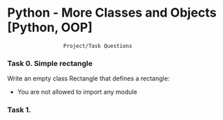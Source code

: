 # Python - More Classes and Objects [Python, OOP]
                      Project/Task Questions

### Task 0. Simple rectangle

Write an empty class Rectangle that defines a rectangle:
- You are not allowed to import any module

### Task 1.
